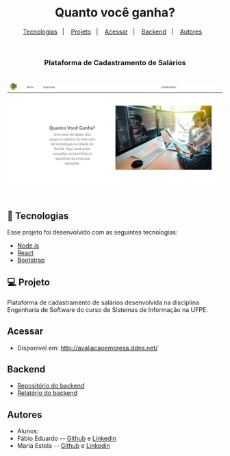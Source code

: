<h1 align="center">
  Quanto você ganha?
</h1>

<p align="center">
  <a href="#-tecnologias">Tecnologias</a>&nbsp;&nbsp;&nbsp;|&nbsp;&nbsp;&nbsp;
  <a href="#-projeto">Projeto</a>&nbsp;&nbsp;&nbsp;|&nbsp;&nbsp;&nbsp;
  <a href="#acessar">Acessar</a>&nbsp;&nbsp;&nbsp;|&nbsp;&nbsp;&nbsp;
  <a href="#backend">Backend</a>&nbsp;&nbsp;&nbsp;|&nbsp;&nbsp;&nbsp;
  <a href="#autores">Autores</a>&nbsp;&nbsp;&nbsp;
</p>

<div align="center">
  </br>
  <h3>Plataforma de Cadastramento de Salários</h3>
  </br>
  <img src="./tela.png">
</div>

<br>

<h2 id="-tecnologias">🚀 Tecnologias</h2>

Esse projeto foi desenvolvido com as seguintes tecnologias:

- [Node.js](https://nodejs.org/en/)
- [React](https://reactjs.org)
- [Bootstrap](https://getbootstrap.com/)

<h2 id="-projeto">💻 Projeto</h2>


Plataforma de cadastramento de salários desenvolvida na disciplina Engenharia de Software do curso de Sistemas de Informação na UFPE.


## Acessar

- Disponível em: http://avaliacaoempresa.ddns.net/

<h2 id ="backend">Backend</h2>

- [Repositório do backend](https://github.com/estelasouza/avaliacao-empresas)
- [Relatório do backend](https://colab.research.google.com/drive/1GRltJsZLpph1g5RVIqDv2ViuP3OaBhpu?authuser=1)

<h2 id ="autores">Autores</h2>

- Alunos: 
- Fábio Eduardo 
-- [Github](https://github.com/feduardomelo) e [Linkedin](https://www.linkedin.com/in/eduardo-melo-96b3b1154/) 
- Maria Estela
-- [Github](https://github.com/estelasouza) e [Linkedin](https://www.linkedin.com/in/maria-estela-souza-737ab216a/)

